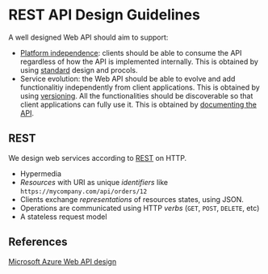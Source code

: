 REST API Design Guidelines
==========================

A well designed Web API should aim to support:

* [Platform independence](platform-independence.md): clients should be able to consume the API regardless of how the API is implemented internally. This is obtained by using [standard](standards.md) design and procols.
* Service evolution: the Web API should be able to evolve and add functionalitiy independently from client applications. This is obtained by using [versioning](versioning.md). All the functionalities should be discoverable so that client applications can fully use it. This is obtained by [documenting the API](documenting.md).


## REST
We design web services according to [REST](rest.md) on HTTP.

* Hypermedia
* *Resources* with URI as unique *identifiers* like `https://mycompany.com/api/orders/12`
* Clients exchange *representations* of resources states, using JSON.
* Operations are communicated using HTTP *verbs* (`GET`, `POST`, `DELETE`, etc)
* A stateless request model

## References
[Microsoft Azure Web API design](https://docs.microsoft.com/en-us/azure/architecture/best-practices/api-design)
